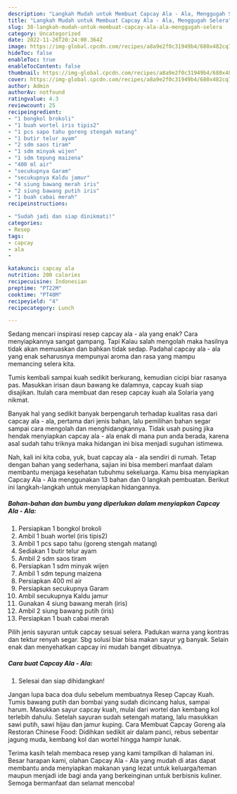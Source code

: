 ```yaml
---
description: "Langkah Mudah untuk Membuat Capcay Ala - Ala, Menggugah Selera"
title: "Langkah Mudah untuk Membuat Capcay Ala - Ala, Menggugah Selera"
slug: 38-langkah-mudah-untuk-membuat-capcay-ala-ala-menggugah-selera
category: Uncategorized
date: 2022-11-26T20:24:00.364Z
image: https://img-global.cpcdn.com/recipes/a8a9e2f0c31949b4/680x482cq70/capcay-ala-ala-foto-resep-utama.jpg
hideToc: false
enableToc: true
enableTocContent: false
thumbnail: https://img-global.cpcdn.com/recipes/a8a9e2f0c31949b4/680x482cq70/capcay-ala-ala-foto-resep-utama.jpg
cover: https://img-global.cpcdn.com/recipes/a8a9e2f0c31949b4/680x482cq70/capcay-ala-ala-foto-resep-utama.jpg
author: Admin
authorAv: notfound
ratingvalue: 4.3
reviewcount: 25
recipeingredient:
- "1 bongkol brokoli"
- "1 buah wortel iris tipis2"
- "1 pcs sapo tahu goreng stengah matang"
- "1 butir telur ayam"
- "2 sdm saos tiram"
- "1 sdm minyak wijen"
- "1 sdm tepung maizena"
- "400 ml air"
- "secukupnya Garam"
- "secukupnya Kaldu jamur"
- "4 siung bawang merah iris"
- "2 siung bawang putih iris"
- "1 buah cabai merah"
recipeinstructions:

- "Sudah jadi dan siap dinikmati!"
categories:
- Resep
tags:
- capcay
- ala
- 

katakunci: capcay ala  
nutrition: 200 calories
recipecuisine: Indonesian
preptime: "PT22M"
cooktime: "PT40M"
recipeyield: "4"
recipecategory: Lunch

---
```



Sedang mencari inspirasi resep capcay ala - ala yang enak? Cara menyiapkannya sangat gampang. Tapi Kalau salah mengolah maka hasilnya tidak akan memuaskan dan bahkan tidak sedap. Padahal capcay ala - ala yang enak seharusnya mempunyai aroma dan rasa yang mampu memancing selera kita.


Tumis kembali sampai kuah sedikit berkurang, kemudian cicipi biar rasanya pas. Masukkan irisan daun bawang ke dalamnya, capcay kuah siap disajikan. Itulah cara membuat dan resep capcay kuah ala Solaria yang nikmat.

Banyak hal yang sedikit banyak berpengaruh terhadap kualitas rasa dari capcay ala - ala, pertama dari jenis bahan, lalu pemilihan bahan segar sampai cara mengolah dan menghidangkannya. Tidak usah pusing jika hendak menyiapkan capcay ala - ala enak di mana pun anda berada, karena asal sudah tahu triknya maka hidangan ini bisa menjadi suguhan istimewa.


Nah, kali ini kita coba, yuk, buat capcay ala - ala sendiri di rumah. Tetap dengan bahan yang sederhana, sajian ini bisa memberi manfaat dalam membantu menjaga kesehatan tubuhmu sekeluarga. Kamu bisa menyiapkan Capcay Ala - Ala menggunakan 13 bahan dan 0 langkah pembuatan. Berikut ini langkah-langkah untuk menyiapkan hidangannya.

<!--inarticleads1-->

##### Bahan-bahan dan bumbu yang diperlukan dalam menyiapkan Capcay Ala - Ala:

1. Persiapkan 1 bongkol brokoli
1. Ambil 1 buah wortel (iris tipis2)
1. Ambil 1 pcs sapo tahu (goreng stengah matang)
1. Sediakan 1 butir telur ayam
1. Ambil 2 sdm saos tiram
1. Persiapkan 1 sdm minyak wijen
1. Ambil 1 sdm tepung maizena
1. Persiapkan 400 ml air
1. Persiapkan secukupnya Garam
1. Ambil secukupnya Kaldu jamur
1. Gunakan 4 siung bawang merah (iris)
1. Ambil 2 siung bawang putih (iris)
1. Persiapkan 1 buah cabai merah


Pilih jenis sayuran untuk capcay sesuai selera. Padukan warna yang kontras dan tektur renyah segar. Sbg solusi biar bisa makan sayur yg banyak. Selain enak dan menyehatkan capcay ini mudah banget dibuatnya. 

<!--inarticleads2-->

##### Cara buat Capcay Ala - Ala:


1. Selesai dan siap dihidangkan!

Jangan lupa baca doa dulu sebelum membuatnya Resep Capcay Kuah. Tumis bawang putih dan bombai yang sudah dicincang halus, sampai harum. Masukkan sayur capcay kuah, mulai dari wortel dan kembang kol terlebih dahulu. Setelah sayuran sudah setengah matang, lalu masukkan sawi putih, sawi hijau dan jamur kuping. Cara Membuat Capcay Goreng ala Restoran Chinese Food: Didihkan sedikit air dalam panci, rebus sebentar jagung muda, kembang kol dan wortel hingga hampir lunak. 

Terima kasih telah membaca resep yang kami tampilkan di halaman ini. Besar harapan kami, olahan Capcay Ala - Ala yang mudah di atas dapat membantu anda menyiapkan makanan yang lezat untuk keluarga/teman maupun menjadi ide bagi anda yang berkeinginan untuk berbisnis kuliner. Semoga bermanfaat dan selamat mencoba!
